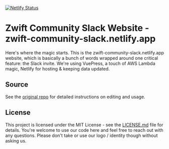 [![Netlify Status](https://api.netlify.com/api/v1/badges/0bd79c4e-c5d1-42b4-a33e-2a5630389064/deploy-status)](https://app.netlify.com/sites/denver-devs/deploys)

# Zwift Community Slack Website - zwift-community-slack.netlify.app

Here's where the magic starts. This is the zwift-community-slack.netlify.app website, which is basically a bunch of words wrapped around one critical feature: the  Slack invite. We're using VuePress, a touch of AWS Lambda magic, Netlify for hosting & keeping data updated. 

## Source
See the [original repo](https://github.com/Denver-Devs/denverdevs.org) for detailed instructions on editing and usage.

## License

This project is licensed under the MIT License - see the [LICENSE.md](LICENSE.md) file for details. You're welcome to use our code here and feel free to reach out with any questions. Please don't take or use our logo / identity though without asking us.
